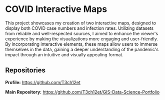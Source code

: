 # COVID Interactive Maps
This project showcases my creation of two interactive maps, designed to display both COVID case numbers and infection rates. Utilizing datasets from reliable and well-respected sources, I aimed to enhance the viewer's experience by making the visualizations more engaging and user-friendly. By incorporating interactive elements, these maps allow users to immerse themselves in the data, gaining a deeper understanding of the pandemic's impact through an intuitive and visually appealing format.

## Repositories
**Profile:** https://github.com/T3ch12et

**Main Repository:** https://github.com/T3ch12et/GIS-Data-Science-Portfolio
